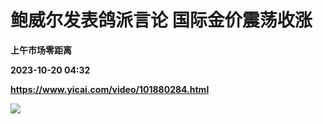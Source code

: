 # 鲍威尔发表鸽派言论 国际金价震荡收涨
**上午市场零距离**

**2023-10-20 04:32**

**https://www.yicai.com/video/101880284.html**

![](http://imgcdn.yicai.com/vms-new/2023/10/0e555c38-9720-4aff-939e-9373b28b3969_gPK5.jpg)